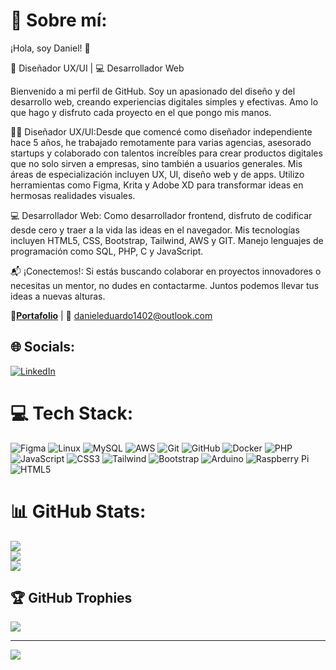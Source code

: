 # 💫 Sobre mí:
¡Hola, soy Daniel! 🌟
<p align="justify">
🎨 Diseñador UX/UI | 💻 Desarrollador Web 

Bienvenido a mi perfil de GitHub. Soy un apasionado del diseño y del desarrollo web, creando experiencias digitales simples y efectivas. Amo lo que hago y disfruto cada proyecto en el que pongo mis manos.

👨‍🎨 Diseñador UX/UI:Desde que comencé como diseñador independiente hace 5 años, he trabajado remotamente para varias agencias, asesorado startups y colaborado con talentos increíbles para crear productos digitales que no solo sirven a empresas, sino también a usuarios generales. Mis áreas de especialización incluyen UX, UI, diseño web y de apps. Utilizo herramientas como Figma, Krita y Adobe XD para transformar ideas en hermosas realidades visuales.

💻 Desarrollador Web: Como desarrollador frontend, disfruto de codificar desde cero y traer a la vida las ideas en el navegador. Mis tecnologías incluyen HTML5, CSS, Bootstrap, Tailwind, AWS y GIT. Manejo lenguajes de programación como SQL, PHP, C y JavaScript.

📬 ¡Conectemos!: Si estás buscando colaborar en proyectos innovadores o necesitas un mentor, no dudes en contactarme. Juntos podemos llevar tus ideas a nuevas alturas.

🔗**[Portafolio](https://dewexdc7.github.io/portafolio/)** | 📧 danieleduardo1402@outlook.com </p>

## 🌐 Socials:
[![LinkedIn](https://img.shields.io/badge/LinkedIn-%230077B5.svg?logo=linkedin&logoColor=white)](https://www.linkedin.com/in/daniel-chávez-vásquez/) 

# 💻 Tech Stack:
![Figma](https://img.shields.io/badge/figma-%23F24E1E.svg?style=for-the-badge&logo=figma&logoColor=white) ![Linux](https://img.shields.io/badge/Linux-FCC624?style=for-the-badge&logo=linux&logoColor=black) ![MySQL](https://img.shields.io/badge/mysql-%2300f.svg?style=for-the-badge&logo=mysql&logoColor=white) ![AWS](https://img.shields.io/badge/aws-%23FF9900.svg?style=for-the-badge&logo=amazon-aws&logoColor=white) ![Git](https://img.shields.io/badge/Git-fc6d26?style=for-the-badge&logo=git&logoColor=white) ![GitHub](https://img.shields.io/badge/GitHub-%23121011.svg?style=for-the-badge&logo=github&logoColor=white) ![Docker](https://img.shields.io/badge/docker-%232496ED.svg?style=for-the-badge&logo=docker&logoColor=white) ![PHP](https://img.shields.io/badge/php-%23777BB4.svg?style=for-the-badge&logo=php&logoColor=white) ![JavaScript](https://img.shields.io/badge/javascript-%23323330.svg?style=for-the-badge&logo=javascript&logoColor=%23F7DF1E) ![CSS3](https://img.shields.io/badge/css3-%231572B6.svg?style=for-the-badge&logo=css3&logoColor=white) ![Tailwind](https://img.shields.io/badge/tailwind-%2338B2AC.svg?style=for-the-badge&logo=tailwind-css&logoColor=white) ![Bootstrap](https://img.shields.io/badge/bootstrap-%237952B3.svg?style=for-the-badge&logo=bootstrap&logoColor=white) ![Arduino](https://img.shields.io/badge/-Arduino-00979D?style=for-the-badge&logo=Arduino&logoColor=white) ![Raspberry Pi](https://img.shields.io/badge/Raspberry%20Pi-A22846?style=for-the-badge&logo=raspberry-pi&logoColor=white) ![HTML5](https://img.shields.io/badge/html5-%23E34F26.svg?style=for-the-badge&logo=html5&logoColor=white)

# 📊 GitHub Stats:
![](https://github-readme-stats.vercel.app/api?username=DeWexDC7&theme=tokyonight&hide_border=false&include_all_commits=false&count_private=false)<br/>
![](https://github-readme-streak-stats.herokuapp.com/?user=DeWexDC7&theme=tokyonight&hide_border=false)<br/>
![](https://github-readme-stats.vercel.app/api/top-langs/?username=DeWexDC7&theme=tokyonight&hide_border=false&include_all_commits=false&count_private=false&layout=compact)

## 🏆 GitHub Trophies
![](https://github-profile-trophy.vercel.app/?username=DeWexDC7&theme=onestar&no-frame=true&no-bg=true&margin-w=4)

---
[![](https://visitcount.itsvg.in/api?id=DeWexDC7&icon=0&color=0)](https://visitcount.itsvg.in)

<!-- Proudly created with GPRM ( https://gprm.itsvg.in ) -->
